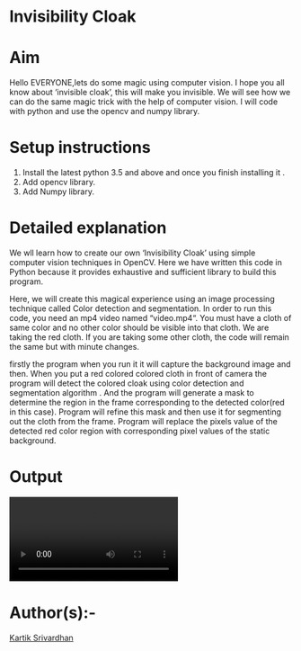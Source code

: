 # Invisibility Cloak

# Aim
  Hello EVERYONE,lets do some magic using computer vision. I hope you all know about ‘invisible cloak’, this will make you invisible. We will see how we can do the same magic       trick   with the help of computer vision. I will code with python and use the opencv and numpy library.
  
# Setup instructions
  
  1. Install the latest python 3.5 and above and once you finish installing it .
  2. Add opencv library.
  3. Add Numpy library.
  
# Detailed explanation
  
  We wll learn how to create our own ‘Invisibility Cloak’ using simple computer vision techniques in OpenCV. Here we have written this code in Python because it provides             exhaustive and sufficient library to build this program.

  Here, we will create this magical experience using an image processing technique called Color detection and segmentation. In order to run this code, you need an mp4 video named   “video.mp4“. You must have a cloth of same color and no other color should be visible into that cloth. We are taking the red cloth. If you are taking some other cloth, the code   will remain the same but with minute changes.
  
  firstly the program when you run it it will capture the background image and then. When you put a red colored colored cloth in front of camera the program will detect the colored cloak using color detection and segmentation algorithm . And the program will generate a mask to determine the region in the frame corresponding to the detected color(red in this case). Program  will refine this mask and then use it for segmenting out the cloth from the frame. Program will replace the pixels value of the detected red color region with corresponding pixel values of the static background. 




# Output


![ ](Media/filename%20output.mp4)





# Author(s):-
  [Kartik Srivardhan](http://github.com/Cartikx3)



